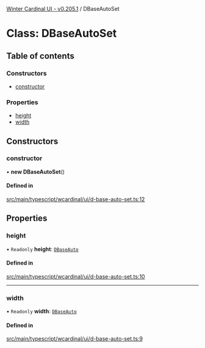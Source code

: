 [Winter Cardinal UI - v0.205.1](../index.md) / DBaseAutoSet

# Class: DBaseAutoSet

## Table of contents

### Constructors

- [constructor](DBaseAutoSet.md#constructor)

### Properties

- [height](DBaseAutoSet.md#height)
- [width](DBaseAutoSet.md#width)

## Constructors

### constructor

• **new DBaseAutoSet**()

#### Defined in

[src/main/typescript/wcardinal/ui/d-base-auto-set.ts:12](https://github.com/winter-cardinal/winter-cardinal-ui/blob/v0.205.1/src/main/typescript/wcardinal/ui/d-base-auto-set.ts#L12)

## Properties

### height

• `Readonly` **height**: [`DBaseAuto`](DBaseAuto.md)

#### Defined in

[src/main/typescript/wcardinal/ui/d-base-auto-set.ts:10](https://github.com/winter-cardinal/winter-cardinal-ui/blob/v0.205.1/src/main/typescript/wcardinal/ui/d-base-auto-set.ts#L10)

___

### width

• `Readonly` **width**: [`DBaseAuto`](DBaseAuto.md)

#### Defined in

[src/main/typescript/wcardinal/ui/d-base-auto-set.ts:9](https://github.com/winter-cardinal/winter-cardinal-ui/blob/v0.205.1/src/main/typescript/wcardinal/ui/d-base-auto-set.ts#L9)
